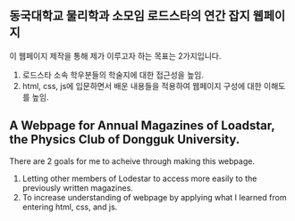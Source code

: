 ## 동국대학교 물리학과 소모임 로드스타의 연간 잡지 웹페이지

이 웹페이지 제작을 통해 제가 이루고자 하는 목표는 2가지입니다.
1. 로드스타 소속 학우분들의 학술지에 대한 접근성을 높임.
2. html, css, js에 입문하면서 배운 내용들을 적용하여 웹페이지 구성에 대한 이해도를 높임.

## A Webpage for Annual Magazines of Loadstar, the Physics Club of Dongguk University.

There are 2 goals for me to acheive through making this webpage.
1. Letting other members of Lodestar to access more easily to the previously written magazines.
2. To increase understanding of webpage by applying what I learned from entering html, css, and js.
